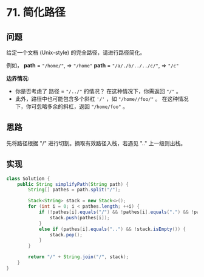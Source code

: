 # 71. 简化路径

## 问题

给定一个文档 (Unix-style) 的完全路径，请进行路径简化。

例如，
**path** = `"/home/"`, => `"/home"`
**path** = `"/a/./b/../../c/"`, => `"/c"`

**边界情况:**

- 你是否考虑了 路径 = `"/../"` 的情况？
  在这种情况下，你需返回 `"/"` 。
- 此外，路径中也可能包含多个斜杠 `'/'` ，如 `"/home//foo/"` 。
  在这种情况下，你可忽略多余的斜杠，返回 `"/home/foo"` 。

## 思路

先将路径根据 "/" 进行切割。摘取有效路径入栈，若遇见 ".." 上一级则出栈。

## 实现

```java
class Solution {
    public String simplifyPath(String path) {
        String[] pathes = path.split("/");

        Stack<String> stack = new Stack<>();
        for (int i = 0; i < pathes.length; ++i) {
            if (!pathes[i].equals("/") && !pathes[i].equals(".") && !pathes[i].equals("") && !pathes[i].equals("..")) {
                stack.push(pathes[i]);
            }
            else if (pathes[i].equals("..") && !stack.isEmpty()) {
                stack.pop();
            }
        }

        return "/" + String.join("/", stack);
    }
}
```